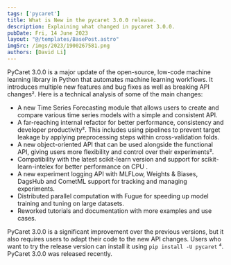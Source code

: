 ```yaml
---
tags: ['pycaret']
title: What is New in the pycaret 3.0.0 release.
description: Explaining what changed in pycaret 3.0.0.
pubDate: Fri, 14 June 2023
layout: "@/templates/BasePost.astro"
imgSrc: /imgs/2023/1900267581.png
authors: [David Li]
---
```


PyCaret 3.0.0 is a major update of the open-source, low-code machine learning library in Python that automates machine learning workflows. It introduces multiple new features and bug fixes as well as breaking API changes². Here is a technical analysis of some of the main changes:

- A new Time Series Forecasting module that allows users to create and compare various time series models with a simple and consistent API.
- A far-reaching internal refactor for better performance, consistency and developer productivity². This includes using pipelines to prevent target leakage by applying preprocessing steps within cross-validation folds.
- A new object-oriented API that can be used alongside the functional API, giving users more flexibility and control over their experiments².
- Compatibility with the latest scikit-learn version and support for scikit-learn-intelex for better performance on CPU .
- A new experiment logging API with MLFLow, Weights & Biases, DagsHub and CometML support for tracking and managing experiments.
- Distributed parallel computation with Fugue for speeding up model training and tuning on large datasets.
- Reworked tutorials and documentation with more examples and use cases.

PyCaret 3.0.0 is a significant improvement over the previous versions, but it also requires users to adapt their code to the new API changes. Users who want to try the release version can install it using `pip install -U pycaret` ⁴. PyCaret 3.0.0 was released recently.
